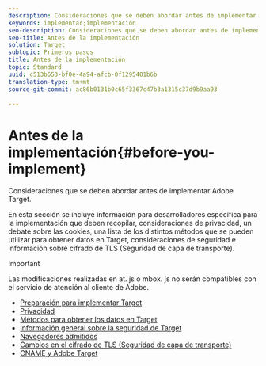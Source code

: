 ```yaml
---
description: Consideraciones que se deben abordar antes de implementar Adobe Target.
keywords: implementar;implementación
seo-description: Consideraciones que se deben abordar antes de implementar Adobe Target.
seo-title: Antes de la implementación
solution: Target
subtopic: Primeros pasos
title: Antes de la implementación
topic: Standard
uuid: c513b653-bf0e-4a94-afcb-0f1295401b6b
translation-type: tm+mt
source-git-commit: ac86b0131b0c65f3367c47b3a1315c37d9b9aa93

---
```



# Antes de la implementación{#before-you-implement}

Consideraciones que se deben abordar antes de implementar Adobe Target.

En esta sección se incluye información para desarrolladores específica para la implementación que deben recopilar, consideraciones de privacidad, un debate sobre las cookies, una lista de los distintos métodos que se pueden utilizar para obtener datos en Target, consideraciones de seguridad e información sobre cifrado de TLS (Seguridad de capa de transporte).

>[!IMPORTANT]
>
>Las modificaciones realizadas en at. js o mbox. js no serán compatibles con el servicio de atención al cliente de Adobe.

- [Preparación para implementar Target](prepare-to-implement-target.md)
- [Privacidad](c-privacy/privacy.md)
- [Métodos para obtener los datos en Target](c-methods-to-get-data-into-target/methods-to-get-data-into-target.md)
- [Información general sobre la seguridad de Target](target-security-overview.md)
- [Navegadores admitidos](supported-browsers.md)
- [Cambios en el cifrado de TLS (Seguridad de capa de transporte)](tls-transport-layer-security-encryption.md)
- [CNAME y Adobe Target](implement-cname-support-in-target.md)